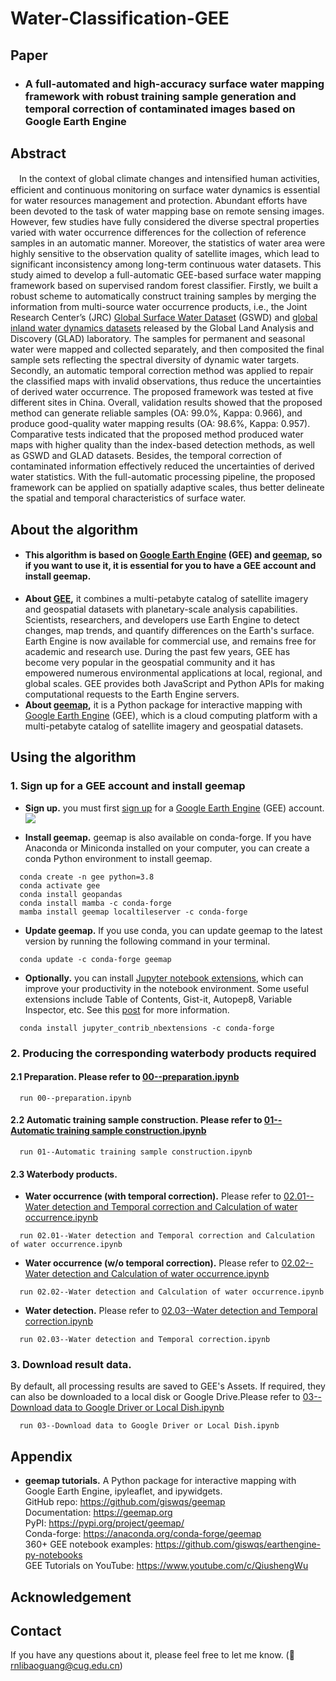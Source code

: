 # Water-Classification-GEE
## Paper
* ### A full-automated and high-accuracy surface water mapping framework with robust training sample generation and temporal correction of contaminated images based on Google Earth Engine

## Abstract
　In the context of global climate changes and intensified human activities, efficient and continuous monitoring on surface water dynamics is essential for water resources management and protection. Abundant efforts have been devoted to the task of water mapping base on remote sensing images. However, few studies have fully considered the diverse spectral properties varied with water occurrence differences for the collection of reference samples in an automatic manner. Moreover, the statistics of water area were highly sensitive to the observation quality of satellite images, which lead to significant inconsistency among long-term continuous water datasets. This study aimed to develop a full-automatic GEE-based surface water mapping framework based on supervised random forest classifier. Firstly, we built a robust scheme to automatically construct training samples by merging the information from multi-source water occurrence products, i.e., the Joint Research Center’s (JRC) [Global Surface Water Dataset](https://global-surface-water.appspot.com/) (GSWD) and [global inland water dynamics datasets](https://www.glad.umd.edu/dataset/global-surface-water-dynamics) released by the Global Land Analysis and Discovery (GLAD) laboratory. The samples for permanent and seasonal water were mapped and collected separately, and then composited the final sample sets reflecting the spectral diversity of dynamic water targets. Secondly, an automatic temporal correction method was applied to repair the classified maps with invalid observations, thus reduce the uncertainties of derived water occurrence. The proposed framework was tested at five different sites in China. Overall, validation results showed that the proposed method can generate reliable samples (OA: 99.0%, Kappa: 0.966), and produce good-quality water mapping results (OA: 98.6%, Kappa: 0.957). Comparative tests indicated that the proposed method produced water maps with higher quality than the index-based detection methods, as well as GSWD and GLAD datasets. Besides, the temporal correction of contaminated information effectively reduced the uncertainties of derived water statistics. With the full-automatic processing pipeline, the proposed framework can be applied on spatially adaptive scales, thus better delineate the spatial and temporal characteristics of surface water. 

## About the algorithm
* #### This algorithm is based on [Google Earth Engine](https://earthengine.google.com/) (GEE) and [geemap](https://geemap.org/), so if you want to use it, it is essential for you to have a GEE account and install geemap.
* **About [GEE](https://earthengine.google.com/),** it combines a multi-petabyte catalog of satellite imagery and geospatial datasets with planetary-scale analysis capabilities. Scientists, researchers, and developers use Earth Engine to detect changes, map trends, and quantify differences on the Earth's surface. Earth Engine is now available for commercial use, and remains free for academic and research use. During the past few years, GEE has become very popular in the geospatial community and it has empowered numerous environmental applications at local, regional, and global scales. GEE provides both JavaScript and Python APIs for making computational requests to the Earth Engine servers.
* **About [geemap](https://geemap.org/),** it is a Python package for interactive mapping with [Google Earth Engine](https://earthengine.google.com/) (GEE), which is a cloud computing platform with a multi-petabyte catalog of satellite imagery and geospatial datasets.


## Using the algorithm

### 1. Sign up for a GEE account and install geemap

* **Sign up.** you must first [sign up](https://earthengine.google.com/signup/) for a [Google Earth Engine](https://earthengine.google.com/) (GEE) account.
[![](https://i.imgur.com/ng0FzUT.png)](https://earthengine.google.com)

* **Install geemap.** geemap is also available on conda-forge. If you have Anaconda or Miniconda installed on your computer, you can create a conda Python environment to install geemap.
```
  conda create -n gee python=3.8
  conda activate gee
  conda install geopandas
  conda install mamba -c conda-forge
  mamba install geemap localtileserver -c conda-forge
```

* **Update geemap.** If you use conda, you can update geemap to the latest version by running the following command in your terminal.
```
  conda update -c conda-forge geemap
```

* **Optionally.** you can install [Jupyter notebook extensions](https://github.com/ipython-contrib/jupyter_contrib_nbextensions), which can improve your productivity in the notebook environment. Some useful extensions include Table of Contents, Gist-it, Autopep8, Variable Inspector, etc. See this [post](https://towardsdatascience.com/jupyter-notebook-extensions-517fa69d2231) for more information.       
```
  conda install jupyter_contrib_nbextensions -c conda-forge
```

### 2. Producing the corresponding waterbody products required

#### 2.1 Preparation. Please refer to [00--preparation.ipynb](/code/00--preparation.ipynb)
```
  run 00--preparation.ipynb
```
#### 2.2 Automatic training sample construction. Please refer to [01--Automatic training sample construction.ipynb](/code/01--Automatic&#32;training&#32;sample&#32;construction.ipynb)
```
  run 01--Automatic training sample construction.ipynb
```
#### 2.3 Waterbody products.
* **Water occurrence (with temporal correction).** Please refer to [02.01--Water detection and Temporal correction and Calculation of water occurrence.ipynb](/code/02.01--Water&#32;detection&#32;and&#32;Temporal&#32;correction&#32;and&#32;Calculation&#32;of&#32;water&#32;occurrence.ipynb)
```
  run 02.01--Water detection and Temporal correction and Calculation of water occurrence.ipynb
```
* **Water occurrence (w/o temporal correction).** Please refer to [02.02--Water detection and Calculation of water occurrence.ipynb](/code/02.02--Water&#32;detection&#32;and&#32;Calculation&#32;of&#32;water&#32;occurrence.ipynb)
```
  run 02.02--Water detection and Calculation of water occurrence.ipynb
```
* **Water detection.** Please refer to [02.03--Water detection and Temporal correction.ipynb](/code/02.03--Water&#32;detection&#32;and&#32;Temporal&#32;correction.ipynb)
```
  run 02.03--Water detection and Temporal correction.ipynb
```
### 3. Download result data.
By default, all processing results are saved to GEE's Assets. If required, they can also be downloaded to a local disk or Google Drive.Please refer to [03--Download data to Google Driver or Local Dish.ipynb](/code/03--Download&#32;data&#32;to&#32;Google&#32;Driver&#32;or&#32;Local&#32;Dish.ipynb)
```
  run 03--Download data to Google Driver or Local Dish.ipynb
```

## Appendix
* **geemap tutorials.** A Python package for interactive mapping with Google Earth Engine, ipyleaflet, and ipywidgets.  
  GitHub repo: https://github.com/giswqs/geemap  
  Documentation: https://geemap.org  
  PyPI: https://pypi.org/project/geemap/  
  Conda-forge: https://anaconda.org/conda-forge/geemap  
  360+ GEE notebook examples: https://github.com/giswqs/earthengine-py-notebooks  
  GEE Tutorials on YouTube: https://www.youtube.com/c/QiushengWu  

## Acknowledgement



## Contact
If you have any questions about it, please feel free to let me know. (:email: rnlibaoguang@cug.edu.cn)
